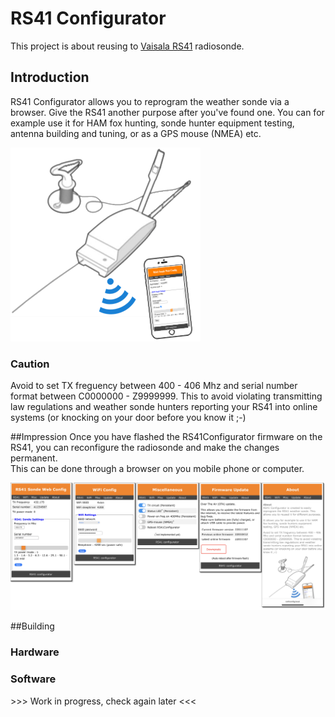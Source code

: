 # RS41 Configurator
This project is about reusing to [Vaisala RS41](https://en.wikipedia.org/wiki/Vaisala) radiosonde.

## Introduction
RS41 Configurator allows you to reprogram the weather sonde via a browser. Give the RS41 another purpose after you've found one. You can for example use it for HAM fox hunting, sonde hunter equipment testing, antenna building and tuning, or as a GPS mouse (NMEA) etc.

![RS41 Configurator](img/rs41configurator.png)

### Caution
Avoid to set TX freguency between 400 - 406 Mhz and serial number format between C0000000 - Z9999999. This to avoid violating transmitting law regulations and weather sonde hunters reporting your RS41 into online systems (or knocking on your door before you know it ;-)

##Impression
Once you have flashed the RS41Configurator firmware on the RS41, you can reconfigure the radiosonde and make the changes permanent.   
This can be done through a browser on you mobile phone or computer.

![Sonde config](img/rs41config-menus.png)

##Building

### Hardware


### Software


\>>> Work in progress, check again later <<<